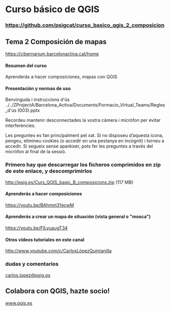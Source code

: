 
# Curso básico de QGIS

### https://github.com/psigcat/curso_basico_qgis_2_composicion

## Tema 2 Composición de mapas
https://cibernarium.barcelonactiva.cat/home

#### Resumen del curso
Aprenderás a hacer composiciones, mapas con QGIS

#### Presentación y normas de uso
Benvinguda i instruccions d'ús
../../ZProjectA/Barcelona_Activa/Documents/Formacio_Virtual_Teams/Regles_d'ús (003).pptx

Recordeu mantenir desconnectades la vostra càmera i micròfon per evitar interferències.

Les preguntes es fan principalment pel xat. Si no disposeu d’aquesta icona, pengeu, elimineu cookies (o accedir en una pestanya en incògnit) i torneu a accedir. Si segueix sense aparèixer, pots fer les preguntes a través del micròfon al final de la sessió.

### Primero hay que descarregar los ficheros comprimidos en zip de este enlace, y descomprimirlos
http://psig.es/Curs_QGIS_basic_B_composicions.zip (117 MB)

#### Aprenderás a hacer composiciones
https://youtu.be/BAhmm31ecwM

#### Aprenderás a crear un mapa de situación (vista general o "mosca")
https://youtu.be/FILyuaugT34

#### Otros vídeos tutoriales en este canal
http://www.youtube.com/c/CarlosLópezQuintanilla

### dudas y comentarios
carlos.lopez@psig.es

## Colabora con QGIS, hazte socio!
www.qgis.es
